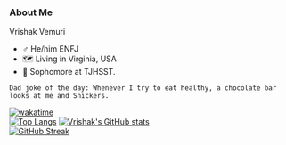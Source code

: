 ### About Me

Vrishak Vemuri 
- ♂️ He/him ENFJ
- 🗺️ Living in Virginia, USA
- 📓 Sophomore at TJHSST.



```
Dad joke of the day: Whenever I try to eat healthy, a chocolate bar looks at me and Snickers.
```
[![wakatime](https://wakatime.com/badge/user/f50c2eed-58dc-4111-9ea8-620b41bd44f8.svg)](https://wakatime.com/@f50c2eed-58dc-4111-9ea8-620b41bd44f8) <br/>
[![Top Langs](https://github-readme-stats.vercel.app/api/top-langs/?username=FluffyCube9343)](https://github.com/FluffyCube9343/github-readme-stats)
[![Vrishak's GitHub stats](https://github-readme-stats.vercel.app/api?username=FluffyCube9343)](https://github.com/FluffyCube9343/github-readme-stats) <br/>
[![GitHub Streak](https://streak-stats.demolab.com?user=FluffyCube9343&ring=4f94ef&fire=4f94ef&currStreakNum=4f94ef&currStreakLabel=4f94ef&sideNums=4f94ef&stroke=d5e5fb&hide_border=true)](https://git.io/streak-stats) <br/>
